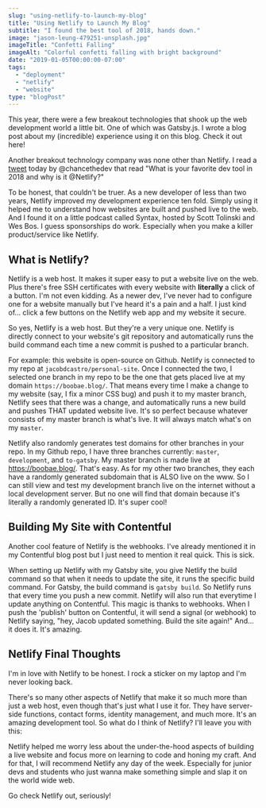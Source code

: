 ```yaml
---
slug: "using-netlify-to-launch-my-blog"
title: "Using Netlify to Launch My Blog"
subtitle: "I found the best tool of 2018, hands down."
image: "jason-leung-479251-unsplash.jpg"
imageTitle: "Confetti Falling"
imageAlt: "Colorful confetti falling with bright background"
date: "2019-01-05T00:00:00-07:00"
tags:
  - "deployment"
  - "netlify"
  - "website"
type: "blogPost"
---
```


This year, there were a few breakout technologies that shook up the web development world a little bit. One of which was Gatsby.js. I wrote a blog post about my (incredible) experience using it on this blog. Check it out here!

Another breakout technology company was none other than Netlify. I read a [tweet](https://twitter.com/chancethedev/status/1069992618543775747 "Netlify Tweet") today by @chancethedev that read "What is your favorite dev tool in 2018 and why is it @Netlify?"

To be honest, that couldn't be truer. As a new developer of less than two years, Netlify improved my development experience ten fold. Simply using it helped me to understand how websites are built and pushed live to the web. And I found it on a little podcast called Syntax, hosted by Scott Tolinski and Wes Bos. I guess sponsorships do work. Especially when you make a killer product/service like Netlify.

## What is Netlify?

Netlify is a web host. It makes it super easy to put a website live on the web. Plus there's free SSH certificates with every website with **literally** a click of a button. I'm not even kidding. As a newer dev, I've never had to configure one for a website manually but I've heard it's a pain and a half. I just kind of... click a few buttons on the Netlify web app and my website it secure.

So yes, Netlify is a web host. But they're a very unique one. Netlify is directly connect to your website's git repository and automatically runs the build command each time a new commit is pushed to a particular branch.

For example: this website is open-source on Github. Netlify is connected to my repo at `jacobdcastro/personal-site`. Once I connected the two, I selected one branch in my repo to be the one that gets placed live at my domain `https://boobae.blog/`. That means every time I make a change to my website (say, I fix a minor CSS bug) and push it to my master branch, Netlify sees that there was a change, and automatically runs a new build and pushes THAT updated website live. It's so perfect because whatever consists of my master branch is what's live. It will always match what's on my `master`.

Netlify also randomly generates test domains for other branches in your repo. In my Github repo, I have three branches currently: `master`, `development`, and `to-gatsby`. My master branch is made live at https://boobae.blog/. That's easy. As for my other two branches, they each have a randomly generated subdomain that is ALSO live on the www. So I can still view and test my development branch live on the internet without a local development server. But no one will find that domain because it's literally a randomly generated ID. It's super cool!

## Building My Site with Contentful

Another cool feature of Netlify is the webhooks. I've already mentioned it in my Contentful blog post but I just need to mention it real quick. This is sick.

When setting up Netlify with my Gatsby site, you give Netlify the build command so that when it needs to update the site, it runs the specific build command. For Gatsby, the build command is `gatsby build`. So Netlify runs that every time you push a new commit. Netlify will also run that everytime I update anything on Contentful. This magic is thanks to webhooks. When I push the 'publish' button on Contentful, it will send a signal (or webhook) to Netlify saying, "hey, Jacob updated something. Build the site again!" And... it does it. It's amazing.

## Netlify Final Thoughts

I'm in love with Netlify to be honest. I rock a sticker on my laptop and I'm never looking back.

There's so many other aspects of Netlify that make it so much more than just a web host, even though that's just what I use it for. They have server-side functions, contact forms, identity management, and much more. It's an amazing development tool. So what do I think of Netlify? I'll leave you with this:

Netlify helped me worry less about the under-the-hood aspects of building a live website and focus more on learning to code and honing my craft. And for that, I will recommend Netlify any day of the week. Especially for junior devs and students who just wanna make something simple and slap it on the world wide web.

Go check Netlify out, seriously!
